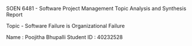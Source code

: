 SOEN 6481 - Software Project Management
Topic Analysis and Synthesis Report

Topic - Software Failure is Organizational Failure

Name : Poojitha Bhupalli
Student ID : 40232528
